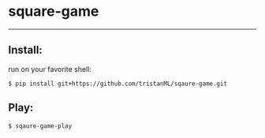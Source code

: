 # square-game
---
## Install:
run on your favorite shell:
```
$ pip install git+https://github.com/tristanML/sqaure-game.git
```
## Play:
```
$ sqaure-game-play
```